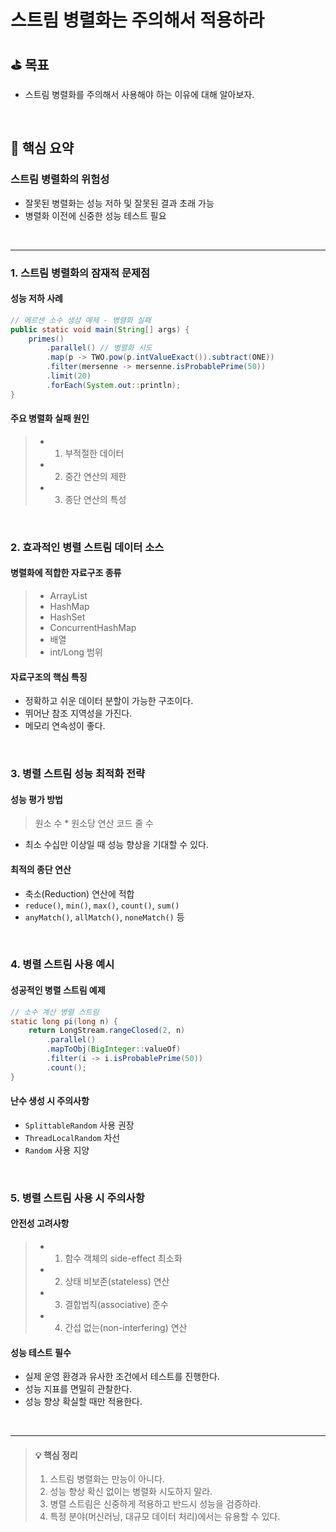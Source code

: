 # 스트림 병렬화는 주의해서 적용하라

## ⛳️ 목표

- 스트림 병렬화를 주의해서 사용해야 하는 이유에 대해 알아보자.

<br>

## 📄 핵심 요약

### **스트림 병렬화의 위험성**

- 잘못된 병렬화는 성능 저하 및 잘못된 결과 초래 가능
- 병렬화 이전에 신중한 성능 테스트 필요

<br>

---

### 1. 스트림 병렬화의 잠재적 문제점

#### 성능 저하 사례
```java
// 메르센 소수 생성 예제 - 병렬화 실패
public static void main(String[] args) {
    primes()
        .parallel() // 병렬화 시도
        .map(p -> TWO.pow(p.intValueExact()).subtract(ONE))
        .filter(mersenne -> mersenne.isProbablePrime(50))
        .limit(20)
        .forEach(System.out::println);
}
```

#### 주요 병렬화 실패 원인
> - 1. 부적절한 데이터
> - 2. 중간 연산의 제한 
> - 3. 종단 연산의 특성

<br>

### 2. 효과적인 병렬 스트림 데이터 소스

#### 병렬화에 적합한 자료구조 종류
> - ArrayList
> - HashMap
> - HashSet
> - ConcurrentHashMap
> - 배열
> - int/Long 범위

#### 자료구조의 핵심 특징
- 정확하고 쉬운 데이터 분할이 가능한 구조이다.
- 뛰어난 참조 지역성을 가진다.
- 메모리 연속성이 좋다.

<br>

### 3. 병렬 스트림 성능 최적화 전략

#### 성능 평가 방법
> 원소 수 * 원소당 연산 코드 줄 수
- 최소 수십만 이상일 때 성능 향상을 기대할 수 있다.

#### 최적의 종단 연산
- 축소(Reduction) 연산에 적합
- `reduce()`, `min()`, `max()`, `count()`, `sum()`
- `anyMatch()`, `allMatch()`, `noneMatch()` 등

<br>

### 4. 병렬 스트림 사용 예시

#### 성공적인 병렬 스트림 예제
```java
// 소수 계산 병렬 스트림
static long pi(long n) {
    return LongStream.rangeClosed(2, n)
        .parallel()
        .mapToObj(BigInteger::valueOf)
        .filter(i -> i.isProbablePrime(50))
        .count();
}
```

#### 난수 생성 시 주의사항
- `SplittableRandom` 사용 권장
- `ThreadLocalRandom` 차선
- `Random` 사용 지양

<br>

### 5. 병렬 스트림 사용 시 주의사항

#### 안전성 고려사항
> - 1. 함수 객체의 side-effect 최소화
> - 2. 상태 비보존(stateless) 연산
> - 3. 결합법칙(associative) 준수
> - 4. 간섭 없는(non-interfering) 연산

#### 성능 테스트 필수
- 실제 운영 환경과 유사한 조건에서 테스트를 진행한다.
- 성능 지표를 면밀히 관찰한다.
- 성능 향상 확실할 때만 적용한다.

<br>

---

> #### 💡 핵심 정리
> 1. 스트림 병렬화는 만능이 아니다.
> 2. 성능 향상 확신 없이는 병렬화 시도하지 말라.
> 3. 병렬 스트림은 신중하게 적용하고 반드시 성능을 검증하라.
> 4. 특정 분야(머신러닝, 대규모 데이터 처리)에서는 유용할 수 있다.